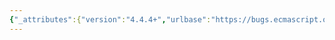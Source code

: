 ```yaml
---
{"_attributes":{"version":"4.4.4+","urlbase":"https://bugs.ecmascript.org/","maintainer":"dherman@mozilla.com"},"bug":{"bug_id":1268,"creation_ts":"2013-03-08 11:20:00 -0800","short_desc":"need to add support for revokable proxies to the spec.","delta_ts":"2013-10-29 09:44:42 -0700","product":"Draft for 6th Edition","component":"new feature","version":"Rev 13: December 21, 2012 Draft","rep_platform":"All","op_sys":"All","bug_status":"RESOLVED","resolution":"FIXED","priority":"Normal","bug_severity":"enhancement","everconfirmed":true,"reporter":{"uid":"allen","name":"Allen Wirfs-Brock"},"assigned_to":{"uid":"allen","name":"Allen Wirfs-Brock"},"long_desc":[{"commentid":3311,"comment_count":0,"who":{"uid":"allen","name":"Allen Wirfs-Brock"},"bug_when":"2013-03-08 11:20:18 -0800","thetext":"TODO"},{"commentid":5986,"comment_count":1,"who":{"uid":"allen","name":"Allen Wirfs-Brock"},"bug_when":"2013-10-26 17:39:32 -0700","thetext":"in rev20 editor's draft"},{"commentid":6031,"comment_count":2,"who":{"uid":"allen","name":"Allen Wirfs-Brock"},"bug_when":"2013-10-29 09:44:42 -0700","thetext":"fixed in rev20 draft, Oct. 28, 2013"}]}}
---
```

